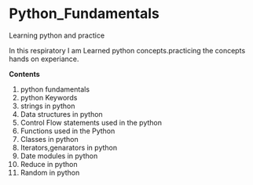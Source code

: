 # Python_Fundamentals

Learning python and practice

In this respiratory I am Learned python concepts.practicing the concepts hands on experiance.

**Contents**

1. python fundamentals
2. python Keywords
3. strings in python
4. Data structures in python
5. Control Flow statements used in the python
6. Functions used in the Python
7. Classes in python
8. Iterators,genarators in python
9. Date modules in python
10. Reduce in python
11. Random in python
